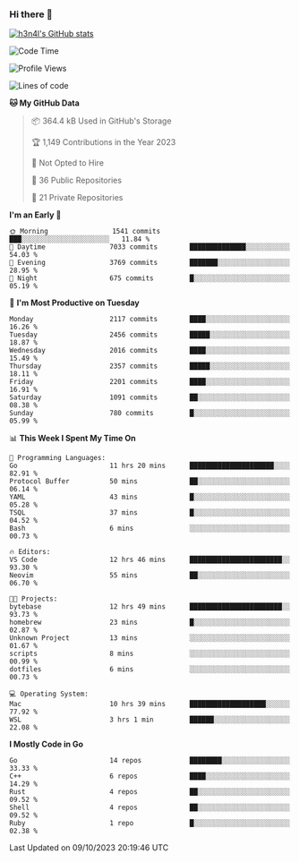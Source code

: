 ### Hi there 👋

[![h3n4l's GitHub stats](https://github-readme-stats.vercel.app/api?username=h3n4l&count_private=true&show_icons=true&theme=radical)](https://github.com/h3n4l/github-readme-stats)

<!--START_SECTION:waka-->
![Code Time](http://img.shields.io/badge/Code%20Time-1%2C604%20hrs%2021%20mins-blue)

![Profile Views](http://img.shields.io/badge/Profile%20Views-0-blue)

![Lines of code](https://img.shields.io/badge/From%20Hello%20World%20I%27ve%20Written-3.6%20million%20lines%20of%20code-blue)

**🐱 My GitHub Data** 

> 📦 364.4 kB Used in GitHub's Storage 
 > 
> 🏆 1,149 Contributions in the Year 2023
 > 
> 🚫 Not Opted to Hire
 > 
> 📜 36 Public Repositories 
 > 
> 🔑 21 Private Repositories 
 > 
**I'm an Early 🐤** 

```text
🌞 Morning                1541 commits        ███░░░░░░░░░░░░░░░░░░░░░░   11.84 % 
🌆 Daytime                7033 commits        ██████████████░░░░░░░░░░░   54.03 % 
🌃 Evening                3769 commits        ███████░░░░░░░░░░░░░░░░░░   28.95 % 
🌙 Night                  675 commits         █░░░░░░░░░░░░░░░░░░░░░░░░   05.19 % 
```
📅 **I'm Most Productive on Tuesday** 

```text
Monday                   2117 commits        ████░░░░░░░░░░░░░░░░░░░░░   16.26 % 
Tuesday                  2456 commits        █████░░░░░░░░░░░░░░░░░░░░   18.87 % 
Wednesday                2016 commits        ████░░░░░░░░░░░░░░░░░░░░░   15.49 % 
Thursday                 2357 commits        █████░░░░░░░░░░░░░░░░░░░░   18.11 % 
Friday                   2201 commits        ████░░░░░░░░░░░░░░░░░░░░░   16.91 % 
Saturday                 1091 commits        ██░░░░░░░░░░░░░░░░░░░░░░░   08.38 % 
Sunday                   780 commits         █░░░░░░░░░░░░░░░░░░░░░░░░   05.99 % 
```


📊 **This Week I Spent My Time On** 

```text
💬 Programming Languages: 
Go                       11 hrs 20 mins      █████████████████████░░░░   82.91 % 
Protocol Buffer          50 mins             ██░░░░░░░░░░░░░░░░░░░░░░░   06.14 % 
YAML                     43 mins             █░░░░░░░░░░░░░░░░░░░░░░░░   05.28 % 
TSQL                     37 mins             █░░░░░░░░░░░░░░░░░░░░░░░░   04.52 % 
Bash                     6 mins              ░░░░░░░░░░░░░░░░░░░░░░░░░   00.73 % 

🔥 Editors: 
VS Code                  12 hrs 46 mins      ███████████████████████░░   93.30 % 
Neovim                   55 mins             ██░░░░░░░░░░░░░░░░░░░░░░░   06.70 % 

🐱‍💻 Projects: 
bytebase                 12 hrs 49 mins      ███████████████████████░░   93.73 % 
homebrew                 23 mins             █░░░░░░░░░░░░░░░░░░░░░░░░   02.87 % 
Unknown Project          13 mins             ░░░░░░░░░░░░░░░░░░░░░░░░░   01.67 % 
scripts                  8 mins              ░░░░░░░░░░░░░░░░░░░░░░░░░   00.99 % 
dotfiles                 6 mins              ░░░░░░░░░░░░░░░░░░░░░░░░░   00.73 % 

💻 Operating System: 
Mac                      10 hrs 39 mins      ███████████████████░░░░░░   77.92 % 
WSL                      3 hrs 1 min         ██████░░░░░░░░░░░░░░░░░░░   22.08 % 
```

**I Mostly Code in Go** 

```text
Go                       14 repos            ████████░░░░░░░░░░░░░░░░░   33.33 % 
C++                      6 repos             ████░░░░░░░░░░░░░░░░░░░░░   14.29 % 
Rust                     4 repos             ██░░░░░░░░░░░░░░░░░░░░░░░   09.52 % 
Shell                    4 repos             ██░░░░░░░░░░░░░░░░░░░░░░░   09.52 % 
Ruby                     1 repo              █░░░░░░░░░░░░░░░░░░░░░░░░   02.38 % 
```




 Last Updated on 09/10/2023 20:19:46 UTC
<!--END_SECTION:waka-->

